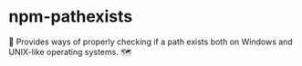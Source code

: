 # npm-pathexists
🧲 Provides ways of properly checking if a path exists both on Windows and UNIX-like operating systems. 🗺
